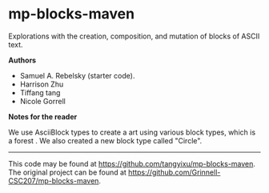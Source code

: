 # mp-blocks-maven

Explorations with the creation, composition, and mutation of blocks of ASCII text.

**Authors**

* Samuel A. Rebelsky (starter code).
* Harrison Zhu
* Tiffang tang
* Nicole Gorrell

**Notes for the reader**

We use AsciiBlock types to create a art using various block types, which is a forest . We also created a new block type called "Circle".

---

This code may be found at <https://github.com/tangyixu/mp-blocks-maven>. The original project can be found at <https://github.com/Grinnell-CSC207/mp-blocks-maven>.
